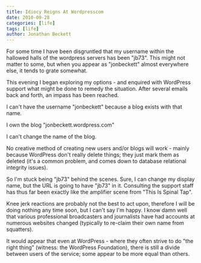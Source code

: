 ```yaml
---
title: Idiocy Reigns At Wordpresscom
date: 2010-09-28
categories: [life]
tags: [life]
author: Jonathan Beckett
---
```


For some time I have been disgruntled that my username within the hallowed halls of the wordpress servers has been "jb73". This might not matter to some, but when you appear as "jonbeckett" almost everywhere else, it tends to grate somewhat.

This evening I began exploring my options - and enquired with WordPress support what might be done to remedy the situation. After several emails back and forth, an impass has been reached.

I can't have the username "jonbeckett" because a blog exists with that name.

I own the blog "jonbeckett.wordpress.com"

I can't change the name of the blog.

No creative method of creating new users and/or blogs will work - mainly because WordPress don't really delete things; they just mark them as deleted (it's a common problem, and comes down to database relational integrity issues).

So I'm stuck being "jb73" behind the scenes. Sure, I can change my display name, but the URL is going to have "jb73" in it. Consulting the support staff has thus far been exactly like the amplifier scene from "This Is Spinal Tap".

Knee jerk reactions are probably not the best to act upon, therefore I will be doing nothing any time soon, but I can't say I'm happy. I know damn well that various professional broadcasters and journalists have had accounts at numerous websites changed (typically to re-claim their own name from squatters).

It would appear that even at WordPress - where they often strive to do "the right thing" (witness: the WordPress Foundation), there is still a divide between users of the service; some appear to be more equal than others.